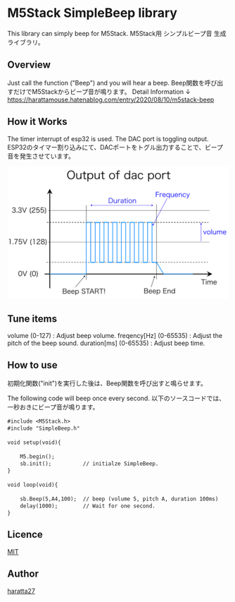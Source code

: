M5Stack SimpleBeep library
===
This library can simply beep for M5Stack.
M5Stack用 シンプルビープ音 生成ライブラリ。

## Overview
Just call the function ("Beep") and you will hear a beep.
Beep関数を呼び出すだけでM5Stackからビープ音が鳴ります。
Detail Information ↓
https://harattamouse.hatenablog.com/entry/2020/08/10/m5stack-beep

## How it Works
The timer interrupt of esp32 is used. The DAC port is toggling output.
ESP32のタイマー割り込みにて、DACポートをトグル出力することで、ビープ音を発生させています。

![explan](images/output_image.jpg "output_image")

## Tune items
volume (0-127) : Adjust beep volume.
freqency[Hz] (0-65535) : Adjust the pitch of the beep sound.
duration[ms] (0-65535) : Adjust beep time.

## How to use
初期化関数("init")を実行した後は、Beep関数を呼び出すと鳴らせます。

The following code will beep once every second.
以下のソースコードでは、一秒おきにビープ音が鳴ります。

```
#include <M5Stack.h>
#include "SimpleBeep.h"

void setup(void){

    M5.begin();
    sb.init();          // initialze SimpleBeep.
}

void loop(void){

    sb.Beep(5,A4,100);  // beep (volume 5, pitch A, duration 100ms)
    delay(1000);        // Wait for one second.
}
```

## Licence
[MIT](https://github.com/haratta27/M5Stack_SimpleBeep/LICENSE)
## Author
[haratta27](https://twitter.com/harattaMouse)